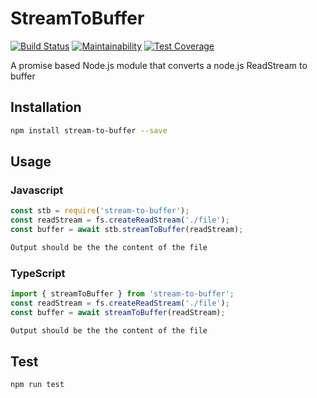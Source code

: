 # StreamToBuffer

[![Build Status](https://travis-ci.org/jferrl/stream-to-buffer.svg?branch=master)](https://travis-ci.org/jferrl/stream-to-buffer)
[![Maintainability](https://api.codeclimate.com/v1/badges/71b14075a12d34b2efbc/maintainability)](https://codeclimate.com/github/jferrl/stream-to-buffer/maintainability)
[![Test Coverage](https://api.codeclimate.com/v1/badges/71b14075a12d34b2efbc/test_coverage)](https://codeclimate.com/github/jferrl/stream-to-buffer/test_coverage)

A promise based Node.js module that converts a node.js ReadStream to buffer

## Installation

```sh
npm install stream-to-buffer --save
```

## Usage

### Javascript

```javascript
const stb = require('stream-to-buffer');
const readStream = fs.createReadStream('./file');
const buffer = await stb.streamToBuffer(readStream);
```

```sh
Output should be the the content of the file
```

### TypeScript

```typescript
import { streamToBuffer } from 'stream-to-buffer';
const readStream = fs.createReadStream('./file');
const buffer = await streamToBuffer(readStream);
```

```sh
Output should be the the content of the file
```

## Test

```sh
npm run test
```
